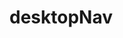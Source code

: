 <!-- generated by markdown-notes-tree -->

# desktopNav

<!-- optional markdown-notes-tree directory description starts here -->

<!-- optional markdown-notes-tree directory description ends here -->


